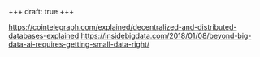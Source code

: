 +++
draft: true
+++

https://cointelegraph.com/explained/decentralized-and-distributed-databases-explained
https://insidebigdata.com/2018/01/08/beyond-big-data-ai-requires-getting-small-data-right/
